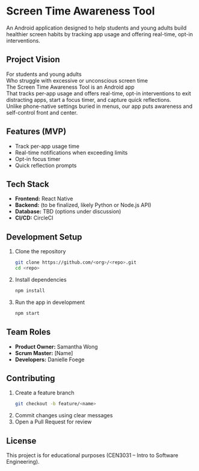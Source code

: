 # Screen Time Awareness Tool

An Android application designed to help students and young adults build healthier screen habits by tracking app usage and offering real-time, opt-in interventions.  

## Project Vision
For students and young adults  
Who struggle with excessive or unconscious screen time  
The Screen Time Awareness Tool is an Android app  
That tracks per-app usage and offers real-time, opt-in interventions to exit distracting apps, start a focus timer, and capture quick reflections.  
Unlike phone-native settings buried in menus, our app puts awareness and self-control front and center.  

## Features (MVP)
- Track per-app usage time
- Real-time notifications when exceeding limits
- Opt-in focus timer
- Quick reflection prompts  

## Tech Stack
- **Frontend:** React Native  
- **Backend:** (to be finalized, likely Python or Node.js API)  
- **Database:** TBD (options under discussion)  
- **CI/CD:** CircleCI  

## Development Setup
1. Clone the repository  
   ```bash
   git clone https://github.com/<org>/<repo>.git
   cd <repo>
   ```
2. Install dependencies  
   ```bash
   npm install
   ```
3. Run the app in development  
   ```bash
   npm start
   ```

## Team Roles
- **Product Owner:** Samantha Wong  
- **Scrum Master:** [Name]  
- **Developers:** Danielle Foege  

## Contributing
1. Create a feature branch  
   ```bash
   git checkout -b feature/<name>
   ```
2. Commit changes using clear messages  
3. Open a Pull Request for review  

## License
This project is for educational purposes (CEN3031 – Intro to Software Engineering).  
